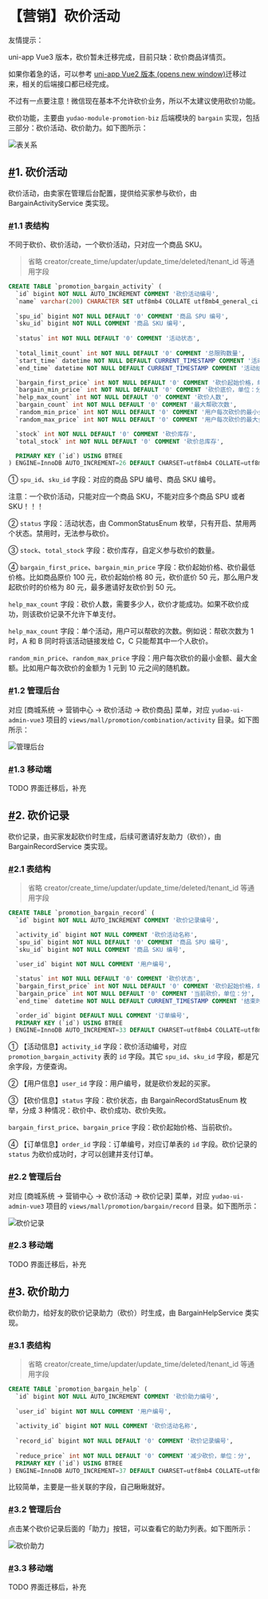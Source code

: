 # 【营销】砍价活动

友情提示：

uni-app Vue3 版本，砍价暂未迁移完成，目前只缺：砍价商品详情页。

如果你着急的话，可以参考 [uni-app Vue2 版本 (opens new window)](https://gitee.com/yudaocode/yudao-mall-uniapp/tree/master-vue2/)迁移过来，相关的后端接口都已经完成。

不过有一点要注意！微信现在基本不允许砍价业务，所以不太建议使用砍价功能。

砍价功能，主要由 `yudao-module-promotion-biz` 后端模块的 `bargain` 实现，包括三部分：砍价活动、砍价助力。如下图所示：

![表关系](https://doc.iocoder.cn/img/%E5%95%86%E5%9F%8E%E6%89%8B%E5%86%8C/%E7%A0%8D%E4%BB%B7%E6%B4%BB%E5%8A%A8/%E8%A1%A8%E5%85%B3%E7%B3%BB.png)

## [#](https://doc.iocoder.cn/mall/promotion-bargain/#_1-砍价活动)1. 砍价活动

砍价活动，由卖家在管理后台配置，提供给买家参与砍价，由 BargainActivityService 类实现。

### [#](https://doc.iocoder.cn/mall/promotion-bargain/#_1-1-表结构)1.1 表结构

不同于砍价、砍价活动，一个砍价活动，只对应一个商品 SKU。

> 省略 creator/create_time/updater/update_time/deleted/tenant_id 等通用字段

```sql
CREATE TABLE `promotion_bargain_activity` (
  `id` bigint NOT NULL AUTO_INCREMENT COMMENT '砍价活动编号',
  `name` varchar(200) CHARACTER SET utf8mb4 COLLATE utf8mb4_general_ci NOT NULL DEFAULT '' COMMENT '砍价活动名称',
  
  `spu_id` bigint NOT NULL DEFAULT '0' COMMENT '商品 SPU 编号',
  `sku_id` bigint NOT NULL COMMENT '商品 SKU 编号',
  
  `status` int NOT NULL DEFAULT '0' COMMENT '活动状态',
  
  `total_limit_count` int NOT NULL DEFAULT '0' COMMENT '总限购数量',
  `start_time` datetime NOT NULL DEFAULT CURRENT_TIMESTAMP COMMENT '活动开始时间',
  `end_time` datetime NOT NULL DEFAULT CURRENT_TIMESTAMP COMMENT '活动结束时间',

  `bargain_first_price` int NOT NULL DEFAULT '0' COMMENT '砍价起始价格，单位分',
  `bargain_min_price` int NOT NULL DEFAULT '0' COMMENT '砍价底价，单位：分',
  `help_max_count` int NOT NULL DEFAULT '0' COMMENT '砍价人数',
  `bargain_count` int NOT NULL DEFAULT '0' COMMENT '最大帮砍次数',
  `random_min_price` int NOT NULL DEFAULT '0' COMMENT '用户每次砍价的最小金额，单位：分',
  `random_max_price` int NOT NULL DEFAULT '0' COMMENT '用户每次砍价的最大金额，单位：分',

  `stock` int NOT NULL DEFAULT '0' COMMENT '砍价库存',
  `total_stock` int NOT NULL DEFAULT '0' COMMENT '砍价总库存',

  PRIMARY KEY (`id`) USING BTREE
) ENGINE=InnoDB AUTO_INCREMENT=26 DEFAULT CHARSET=utf8mb4 COLLATE=utf8mb4_general_ci COMMENT='砍价活动';
```

① `spu_id`、`sku_id` 字段：对应的商品 SPU 编号、商品 SKU 编号。

注意：一个砍价活动，只能对应一个商品 SKU，不能对应多个商品 SPU 或者 SKU！！！

② `status` 字段：活动状态，由 CommonStatusEnum 枚举，只有开启、禁用两个状态。禁用时，无法参与砍价。

③ `stock`、`total_stock` 字段：砍价库存，自定义参与砍价的数量。

④ `bargain_first_price`、`bargain_min_price` 字段：砍价起始价格、砍价最低价格。比如商品原价 100 元，砍价起始价格 80 元，砍价底价 50 元，那么用户发起砍价时的价格为 80 元，最多邀请好友砍价到 50 元。

`help_max_count` 字段：砍价人数，需要多少人，砍价才能成功。如果不砍价成功，则该砍价记录不允许下单支付。

`help_max_count` 字段：单个活动，用户可以帮砍的次数。例如说：帮砍次数为 1 时，A 和 B 同时将该活动链接发给 C，C 只能帮其中一个人砍价。

`random_min_price`、`random_max_price` 字段：用户每次砍价的最小金额、最大金额。比如用户每次砍价的金额为 1 元到 10 元之间的随机数。

### [#](https://doc.iocoder.cn/mall/promotion-bargain/#_1-2-管理后台)1.2 管理后台

对应 [商城系统 -> 营销中心 -> 砍价活动 -> 砍价商品] 菜单，对应 `yudao-ui-admin-vue3` 项目的 `views/mall/promotion/combination/activity` 目录。如下图所示：

![管理后台](https://doc.iocoder.cn/img/%E5%95%86%E5%9F%8E%E6%89%8B%E5%86%8C/%E7%A0%8D%E4%BB%B7%E6%B4%BB%E5%8A%A8/%E7%A0%8D%E4%BB%B7%E6%B4%BB%E5%8A%A8-%E7%AE%A1%E7%90%86%E5%90%8E%E5%8F%B0.png)

### [#](https://doc.iocoder.cn/mall/promotion-bargain/#_1-3-移动端)1.3 移动端

TODO 界面迁移后，补充

## [#](https://doc.iocoder.cn/mall/promotion-bargain/#_2-砍价记录)2. 砍价记录

砍价记录，由买家发起砍价时生成，后续可邀请好友助力（砍价），由 BargainRecordService 类实现。

### [#](https://doc.iocoder.cn/mall/promotion-bargain/#_2-1-表结构)2.1 表结构

> 省略 creator/create_time/updater/update_time/deleted/tenant_id 等通用字段

```sql
CREATE TABLE `promotion_bargain_record` (
  `id` bigint NOT NULL AUTO_INCREMENT COMMENT '砍价记录编号',

  `activity_id` bigint NOT NULL COMMENT '砍价活动名称',  
  `spu_id` bigint NOT NULL DEFAULT '0' COMMENT '商品 SPU 编号',
  `sku_id` bigint NOT NULL COMMENT '商品 SKU 编号',
  
  `user_id` bigint NOT NULL COMMENT '用户编号',

  `status` int NOT NULL DEFAULT '0' COMMENT '砍价状态',
  `bargain_first_price` int NOT NULL DEFAULT '0' COMMENT '砍价起始价格，单位：分',
  `bargain_price` int NOT NULL DEFAULT '0' COMMENT '当前砍价，单位：分',
  `end_time` datetime NOT NULL DEFAULT CURRENT_TIMESTAMP COMMENT '结束时间',

  `order_id` bigint DEFAULT NULL COMMENT '订单编号',
  PRIMARY KEY (`id`) USING BTREE
) ENGINE=InnoDB AUTO_INCREMENT=33 DEFAULT CHARSET=utf8mb4 COLLATE=utf8mb4_general_ci COMMENT='砍价记录表';
```

① 【活动信息】`activity_id` 字段：砍价活动编号，对应 `promotion_bargain_activity` 表的 `id` 字段。其它 `spu_id`、`sku_id` 字段，都是冗余字段，方便查询。

② 【用户信息】`user_id` 字段：用户编号，就是砍价发起的买家。

③ 【砍价信息】`status` 字段：砍价状态，由 BargainRecordStatusEnum 枚举，分成 3 种情况：砍价中、砍价成功、砍价失败。

`bargain_first_price`、`bargain_price` 字段：砍价起始价格、当前砍价。

④ 【订单信息】`order_id` 字段：订单编号，对应订单表的 `id` 字段。砍价记录的 `status` 为砍价成功时，才可以创建并支付订单。

### [#](https://doc.iocoder.cn/mall/promotion-bargain/#_2-2-管理后台)2.2 管理后台

对应 [商城系统 -> 营销中心 -> 砍价活动 -> 砍价记录] 菜单，对应 `yudao-ui-admin-vue3` 项目的 `views/mall/promotion/bargain/record` 目录。如下图所示：

![砍价记录](https://doc.iocoder.cn/img/%E5%95%86%E5%9F%8E%E6%89%8B%E5%86%8C/%E7%A0%8D%E4%BB%B7%E6%B4%BB%E5%8A%A8/%E7%A0%8D%E4%BB%B7%E8%AE%B0%E5%BD%95-%E7%AE%A1%E7%90%86%E5%90%8E%E5%8F%B0.png)

### [#](https://doc.iocoder.cn/mall/promotion-bargain/#_2-3-移动端)2.3 移动端

TODO 界面迁移后，补充

## [#](https://doc.iocoder.cn/mall/promotion-bargain/#_3-砍价助力)3. 砍价助力

砍价助力，给好友的砍价记录助力（砍价）时生成，由 BargainHelpService 类实现。

### [#](https://doc.iocoder.cn/mall/promotion-bargain/#_3-1-表结构)3.1 表结构

> 省略 creator/create_time/updater/update_time/deleted/tenant_id 等通用字段

```sql
CREATE TABLE `promotion_bargain_help` (
  `id` bigint NOT NULL AUTO_INCREMENT COMMENT '砍价助力编号',
  
  `user_id` bigint NOT NULL COMMENT '用户编号',
  
  `activity_id` bigint NOT NULL COMMENT '砍价活动名称',
  
  `record_id` bigint NOT NULL DEFAULT '0' COMMENT '砍价记录编号',
  
  `reduce_price` int NOT NULL DEFAULT '0' COMMENT '减少砍价，单位：分',
  PRIMARY KEY (`id`) USING BTREE
) ENGINE=InnoDB AUTO_INCREMENT=37 DEFAULT CHARSET=utf8mb4 COLLATE=utf8mb4_general_ci COMMENT='砍价助力表';
```

比较简单，主要是一些关联的字段，自己瞅瞅就好。

### [#](https://doc.iocoder.cn/mall/promotion-bargain/#_3-2-管理后台)3.2 管理后台

点击某个砍价记录后面的「助力」按钮，可以查看它的助力列表。如下图所示：

![砍价助力](https://doc.iocoder.cn/img/%E5%95%86%E5%9F%8E%E6%89%8B%E5%86%8C/%E7%A0%8D%E4%BB%B7%E6%B4%BB%E5%8A%A8/%E7%A0%8D%E4%BB%B7%E5%8A%A9%E5%8A%9B-%E7%AE%A1%E7%90%86%E5%90%8E%E5%8F%B0.png)

### [#](https://doc.iocoder.cn/mall/promotion-bargain/#_3-3-移动端)3.3 移动端

TODO 界面迁移后，补充